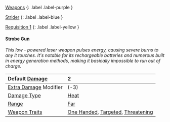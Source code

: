 
[Weapons](Game/Weapons-List)
{: .label .label-purple }

[Strider](Game/Blocks/Strider)
{: .label .label-blue }

[Requisition 1](Game/Deployment#Requisition)
{: .label .label-yellow }
#### Strobe Gun
*This low - powered laser weapon pulses energy, causing severe burns to any it touches. It's notable for its rechargeable batteries and numerous built in energy generation methods, making it basically impossible to run out of charge.*

| Default [Damage](Core/Weapons#Calculating%20Damage)       | 2                                                                                                                             |
| :-------------------------------------------------------- | :---------------------------------------------------------------------------------------------------------------------------- |
| [Extra Damage](Game/Core/Attacks#Extra%20Damage) Modifier | (-3)                                                                                                                          |
| [Damage Type](Core/Weapons#Damage%20Type)                 | [Heat](Game/Core/Injury#Heat)                                                                                                 |
| [Range](Core/Weapons#Range)                               | [Far](Game/Core/Movement#Far)                                                                                                 |
| [Weapon Traits](Core/Weapon-Traits)                       | [One Handed](Game/Core/Blocks/One-Handed), [Targeted](Game/Core/Blocks/Targeted), [Threatening](Game/Core/Blocks/Threatening) |
